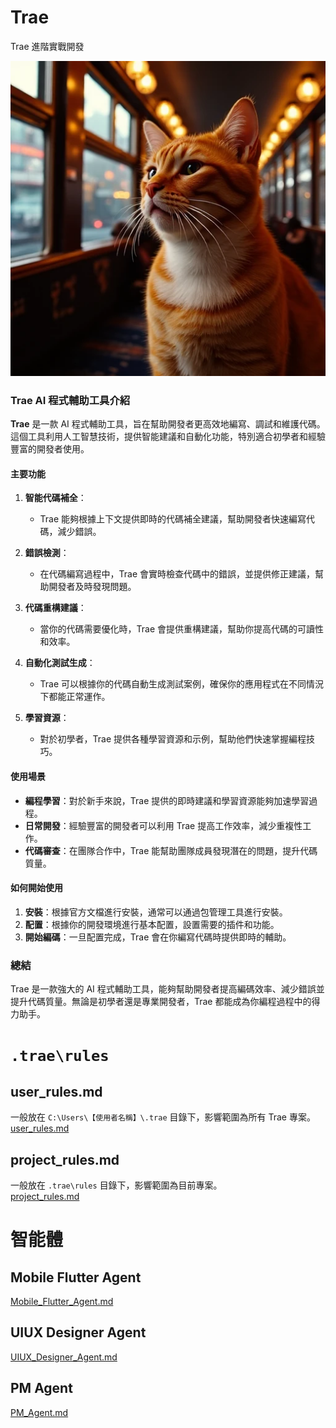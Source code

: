 # Trae
Trae 進階實戰開發

![Trae](./images/Trae.png)

### Trae AI 程式輔助工具介紹

**Trae** 是一款 AI 程式輔助工具，旨在幫助開發者更高效地編寫、調試和維護代碼。這個工具利用人工智慧技術，提供智能建議和自動化功能，特別適合初學者和經驗豐富的開發者使用。

#### 主要功能

1. **智能代碼補全**：
   - Trae 能夠根據上下文提供即時的代碼補全建議，幫助開發者快速編寫代碼，減少錯誤。

2. **錯誤檢測**：
   - 在代碼編寫過程中，Trae 會實時檢查代碼中的錯誤，並提供修正建議，幫助開發者及時發現問題。

3. **代碼重構建議**：
   - 當你的代碼需要優化時，Trae 會提供重構建議，幫助你提高代碼的可讀性和效率。

4. **自動化測試生成**：
   - Trae 可以根據你的代碼自動生成測試案例，確保你的應用程式在不同情況下都能正常運作。

5. **學習資源**：
   - 對於初學者，Trae 提供各種學習資源和示例，幫助他們快速掌握編程技巧。

#### 使用場景

- **編程學習**：對於新手來說，Trae 提供的即時建議和學習資源能夠加速學習過程。
- **日常開發**：經驗豐富的開發者可以利用 Trae 提高工作效率，減少重複性工作。
- **代碼審查**：在團隊合作中，Trae 能幫助團隊成員發現潛在的問題，提升代碼質量。

#### 如何開始使用

1. **安裝**：根據官方文檔進行安裝，通常可以通過包管理工具進行安裝。
2. **配置**：根據你的開發環境進行基本配置，設置需要的插件和功能。
3. **開始編碼**：一旦配置完成，Trae 會在你編寫代碼時提供即時的輔助。

### 總結

Trae 是一款強大的 AI 程式輔助工具，能夠幫助開發者提高編碼效率、減少錯誤並提升代碼質量。無論是初學者還是專業開發者，Trae 都能成為你編程過程中的得力助手。


# `.trae\rules`
## user_rules.md
一般放在 `C:\Users\【使用者名稱】\.trae` 目錄下，影響範圍為所有 Trae 專案。  
[user_rules.md](./docs/user_rules.md)

## project_rules.md
一般放在 `.trae\rules` 目錄下，影響範圍為目前專案。  
[project_rules.md](.trae\rules\project_rules.md)

# 智能體
## Mobile Flutter Agent
[Mobile_Flutter_Agent.md](./docs/Mobile_Flutter_Agent.md)

## UIUX Designer Agent
[UIUX_Designer_Agent.md](./docs/UIUX_Designer_Agent.md)

## PM Agent
[PM_Agent.md](./docs/PM_Agent.md)
